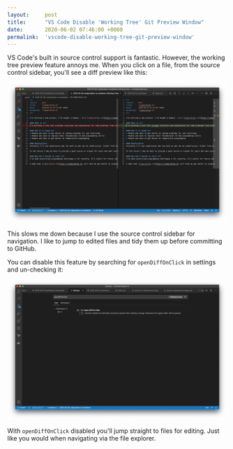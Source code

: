 ```yaml
---
layout:     post
title:      "VS Code Disable 'Working Tree' Git Preview Window"
date:       2020-06-02 07:46:00 +0000
permalink:  'vscode-disable-working-tree-git-preview-window'
---
```


VS Code's built in source control support is fantastic. However, the working tree preview feature annoys me. When you click on a file, from the source control sidebar, you'll see a diff preview like this:

![Working Tree Diff](/assets/vscode-disable-working-tree-git-preview-window/working-tree-diff.png)

This slows me down because I use the source control sidebar for navigation. I like to jump to edited files and tidy them up before committing to GitHub.

You can disable this feature by searching for `openDiffOnClick` in settings and un-checking it:

![openDiffOnClick](/assets/vscode-disable-working-tree-git-preview-window/open-diff-on-click.png)

With `openDiffOnClick` disabled you'll jump straight to files for editing. Just like you would when navigating via the file explorer.